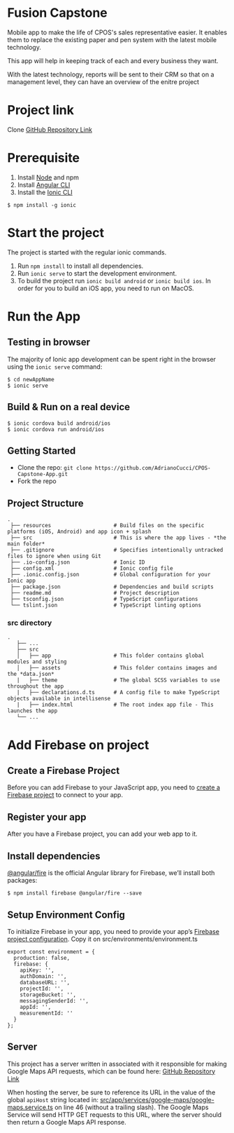 # Fusion Capstone

Mobile app to make the life of CPOS's sales representative easier. It enables them to replace the existing paper and pen system with the latest mobile technology. 

This app will help in keeping track of each and every business they want.

With the latest technology, reports will be sent to their CRM so that on a management level, they can have an overview of the enitre project

# Project link
Clone [GitHub Repository Link](https://github.com/AdrianoCucci/CPOS-Capstone-App "Repo title")

# Prerequisite

1. Install [Node](https://nodejs.org/en/download/ "Node title") and npm 
2. Install [Angular CLI](https://cli.angular.io/ "Angular Title")
3. Install the [Ionic CLI](https://ionicframework.com/docs/installation/cli "Ionic Title")
```
$ npm install -g ionic
```


# Start the project 
The project is started with the regular ionic commands.

1. Run `npm install` to install all dependencies.
2. Run `ionic serve` to start the development environment.
3. To build the project run `ionic build android` or `ionic build ios`. In order for you to build an iOS app, you need to run on MacOS.

# Run the App

## Testing in browser
The majority of Ionic app development can be spent right in the browser using the `ionic serve` command:

```
$ cd newAppName
$ ionic serve
```

## Build & Run on a real device 

```
$ ionic cordova build android/ios
$ ionic cordova run android/ios
```

## Getting Started

* Clone the repo: `git clone https://github.com/AdrianoCucci/CPOS-Capstone-App.git`
* Fork the repo

## Project Structure

```
.
 ├── resources                    # Build files on the specific platforms (iOS, Android) and app icon + splash
 ├── src                          # This is where the app lives - *the main folder*
 ├── .gitignore                   # Specifies intentionally untracked files to ignore when using Git
 ├── .io-config.json              # Ionic ID
 ├── config.xml                   # Ionic config file
 ├── .ionic.config.json           # Global configuration for your Ionic app
 ├── package.json                 # Dependencies and build scripts
 ├── readme.md                    # Project description
 ├── tsconfig.json                # TypeScript configurations
 └── tslint.json                  # TypeScript linting options
```

### src directory
```
.
   ├── ...
   ├── src                       
   │   ├── app                    # This folder contains global modules and styling
   │   ├── assets                 # This folder contains images and the *data.json*
   |   ├── theme                  # The global SCSS variables to use throughout the app
   |   ├── declarations.d.ts      # A config file to make TypeScript objects available in intellisense
   |   ├── index.html             # The root index app file - This launches the app
   └── ...
```
# Add Firebase on project
## Create a Firebase Project
Before you can add Firebase to your JavaScript app, you need to [create a Firebase project](https://firebase.google.com/docs/web/setup#create-project) to connect to your app.

## Register your app
After you have a Firebase project, you can add your web app to it.

## Install dependencies
[@angular/fire](https://github.com/angular/angularfire) is the official Angular library for Firebase, we’ll install both packages:
```
$ npm install firebase @angular/fire --save
```
## Setup Environment Config
To initialize Firebase in your app, you need to provide your app’s [Firebase project configuration](https://firebase.google.com/docs/web/setup#config-object). Copy it on src/environments/environment.ts
```
export const environment = {
  production: false,
  firebase: {
    apiKey: '',
    authDomain: '',
    databaseURL: '',
    projectId: '',
    storageBucket: '',
    messagingSenderId: '',
    appId: '',
    measurementId: ''
  }
};
```
## Server
This project has a server written in associated with it responsible for making Google Maps API requests, which can be found here:
[GitHub Repository Link](https://github.com/AdrianoCucci/CPOS-Capstone-Server "Repo title")

When hosting the server, be sure to reference its URL in the value of the global ```apiHost``` string located in:
[src/app/services/google-maps/google-maps.service.ts](https://github.com/AdrianoCucci/CPOS-Capstone-App/blob/master/src/app/services/google-maps/google-maps.service.ts) on line 46 (without a trailing slash).
The Google Maps Service will send HTTP GET requests to this URL, where the server should then return a Google Maps API response.
